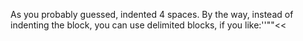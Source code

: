 As you probably guessed, indented 4 spaces. By the way, instead of
indenting <span attr="evil">the</span> <script>no!!</script> block, you can use delimited blocks,
 if you like:\''"\"\<<